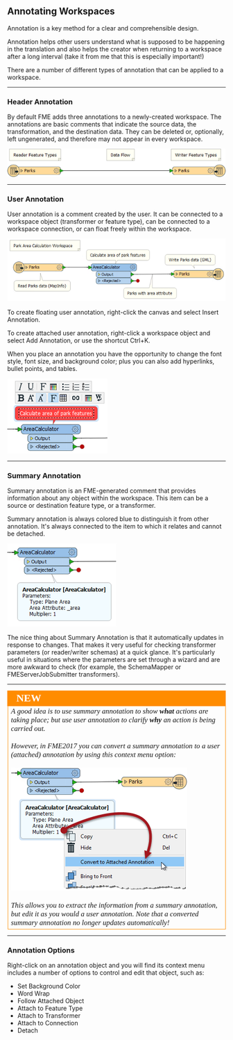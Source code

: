 ## Annotating Workspaces ##
Annotation is a key method for a clear and comprehensible design.

Annotation helps other users understand what is supposed to be happening in the translation and also helps the creator when returning to a workspace after a long interval (take it from me that this is especially important!)

There are a number of different types of annotation that can be applied to a workspace.

---

### Header Annotation ###
By default FME adds three annotations to a newly-created workspace. The annotations are basic comments that indicate the source data, the transformation, and the destination data. They can be deleted or, optionally, left ungenerated, and therefore may not appear in every workspace.

![](./Images/Img3.003.HeaderAnnotation.png)

---

### User Annotation ###
User annotation is a comment created by the user. It can be connected to a workspace object (transformer or feature type), can be connected to a workspace connection, or can float freely within the workspace.

![](./Images/Img3.004.UserAnnotation.png)

To create floating user annotation, right-click the canvas and select Insert Annotation.

To create attached user annotation, right-click a workspace object and select Add Annotation, or use the shortcut Ctrl+K.

When you place an annotation you have the opportunity to change the font style, font size, and background color; plus you can also add hyperlinks, bullet points, and tables.

![](./Images/Img3.005.UserAnnotationOptions.png)

---

### Summary Annotation ###
Summary annotation is an FME-generated comment that provides information about any object within the workspace. This item can be a source or destination feature type, or a transformer.

Summary annotation is always colored blue to distinguish it from other annotation. It's always connected to the item to which it relates and cannot be detached.

![](./Images/Img3.006.SummaryAnnotation.png)

The nice thing about Summary Annotation is that it automatically updates in response to changes. That makes it very useful for checking transformer parameters (or reader/writer schemas) at a quick glance. It's particularly useful in situations where the parameters are set through a wizard and are more awkward to check (for example, the SchemaMapper or FMEServerJobSubmitter transformers).

---

<!--New Section--> 

<table style="border-spacing: 0px">
<tr>
<td style="vertical-align:middle;background-color:darkorange;border: 2px solid darkorange">
<i class="fa fa-bolt fa-lg fa-pull-left fa-fw" style="color:white;padding-right: 12px;vertical-align:text-top"></i>
<span style="color:white;font-size:x-large;font-weight: bold;font-family:serif">NEW</span>
</td>
</tr>

<tr>
<td style="border: 1px solid darkorange">
<span style="font-family:serif; font-style:italic; font-size:larger">
A good idea is to use summary annotation to show <strong>what</strong> actions are taking place; but use user annotation to clarify <strong>why</strong> an action is being carried out.
<br><br>However, in FME2017 you can convert a summary annotation to a user (attached) annotation by using this context menu option: 
<br><br><img src="./Images/Img3.007.SummaryAnnotationConversion.png">
<br><br>This allows you to extract the information from a summary annotation, but edit it as you would a user annotation. Note that a converted summary annotation no longer updates automatically!
</span>
</td>
</tr>
</table>

---

### Annotation Options ###

Right-click on an annotation object and you will find its context menu includes a number of options to control and edit that object, such as:

- Set Background Color
- Word Wrap
- Follow Attached Object
- Attach to Feature Type
- Attach to Transformer
- Attach to Connection
- Detach
